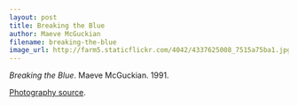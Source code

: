 ```yaml
---
layout: post
title: Breaking the Blue
author: Maeve McGuckian
filename: breaking-the-blue
image_url: http://farm5.staticflickr.com/4042/4337625008_7515a75ba1.jpg
---
```


_Breaking the Blue_.  Maeve McGuckian.  1991.

[Photography source](http://www.flickr.com/photos/gilderic/4337625008/).
